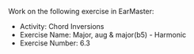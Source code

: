 Work on the following exercise in EarMaster:
- Activity: Chord Inversions
- Exercise Name: Major, aug & major(b5) - Harmonic
- Exercise Number: 6.3
